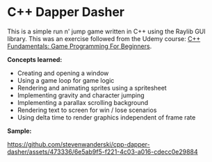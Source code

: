 # C++ Dapper Dasher

This is a simple run n' jump game written in C++ using the Raylib GUI library. This was an exercise followed from the Udemy course: [C++ Fundamentals: Game Programming For Beginners](https://www.udemy.com/course/cpp-fundamentals).

**Concepts learned:**
* Creating and opening a window
* Using a game loop for game logic
* Rendering and animating sprites using a spritesheet
* Implementing gravity and character jumping
* Implementing a parallax scrolling background
* Rendering text to screen for win / lose scenarios
* Using delta time to render graphics independent of frame rate

**Sample:**

https://github.com/stevenwanderski/cpp-dapper-dasher/assets/473336/6e5ab9f5-f221-4c03-a016-cdecc0e29884
